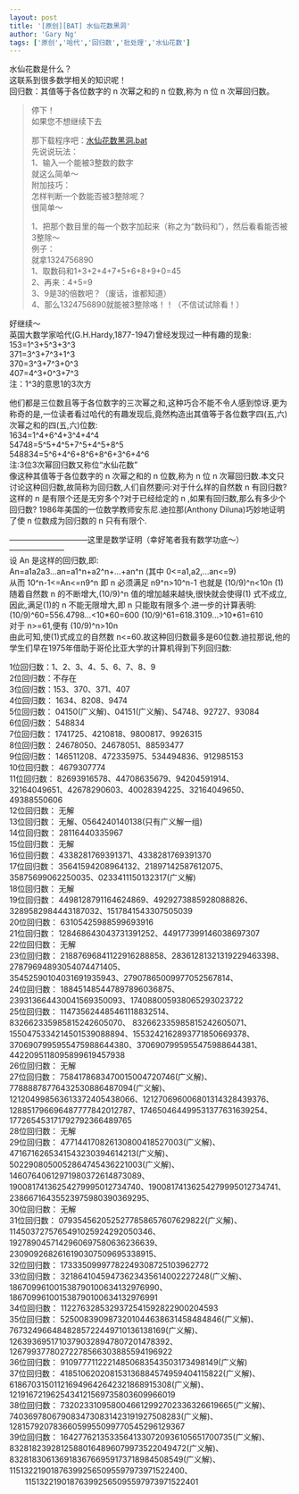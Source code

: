 ```yaml
---
layout: post
title: '[原创][BAT] 水仙花数黑洞'
author: 'Gary Ng'
tags: ['原创','哈代','回归数','批处理','水仙花数']
---
```


  
 水仙花数是什么？  
 这联系到很多数学相关的知识呢！  
 回归数：其值等于各位数字的 n 次幂之和的 n 位数,称为 n 位 n 次幂回归数。    

>  停下！  
>  如果您不想继续下去  
>
> 那下载程序吧：[水仙花数黑洞.bat](http://dl.dropbox.com/u/43619472/%E6%89%B9%E5%A4%84%E7%90%86/%E6%9C%89%E8%B6%A3%E7%9A%84%E6%95%B0%E5%AD%A6/%E6%B0%B4%E4%BB%99%E8%8A%B1%E6%95%B0%E9%BB%91%E6%B4%9E.bat)  
>  先说说玩法：  
>  1、输入一个能被3整数的数字  
>  就这么简单～  
>  附加技巧：  
>  怎样判断一个数能否被3整除呢？  
>  很简单～  
>
> 1、把那个数目里的每一个数字加起来（称之为“数码和”），然后看看能否被3整除～  
>  例子：  
>  就拿1324756890  
>  1、取数码和1+3+2+4+7+5+6+8+9+0=45  
>  2、再来：4+5=9  
>  3、9是3的倍数吧？（废话，谁都知道）  
>  4、那么1324756890就能被3整除咯！！（不信试试除看！）

<!-- More -->
  
 好继续～  
 英国大数学家哈代(G.H.Hardy,1877-1947)曾经发现过一种有趣的现象:  
 153=1\^3+5\^3+3\^3  
 371=3\^3+7\^3+1\^3  
 370=3\^3+7\^3+0\^3  
 407=4\^3+0\^3+7\^3  
 注：1\^3的意思1的3次方  

他们都是三位数且等于各位数字的三次幂之和,这种巧合不能不令人感到惊讶.更为称奇的是,一位读者看过哈代的有趣发现后,竟然构造出其值等于各位数字四(五,六)次幂之和的四(五,六)位数:  
 1634=1\^4+6\^4+3\^4+4\^4  
 54748=5\^5+4\^5+7\^5+4\^5+8\^5  
 548834=5\^6+4\^6+8\^6+8\^6+3\^6+4\^6  
 注:3位3次幂回归数又称位“水仙花数”  
 像这种其值等于各位数字的 n 次幂之和的 n 位数,称为 n 位 n
次幂回归数.本文只讨论这种回归数,故简称为回归数,人们自然要问:对于什么样的自然数
n 有回归数?这样的 n 是有限个还是无穷多个?对于已经给定的 n
,如果有回归数,那么有多少个回归数?
1986年美国的一位数学教师安东尼.迪拉那(Anthony Diluna)巧妙地证明了使 n
位数成为回归数的 n 只有有限个.  
  
 ——————————这里是数学证明（幸好笔者我有数学功底～）———————  
 设 An 是这样的回归数,即:  
 An=a1a2a3...an=a1\^n+a2\^n+...+an\^n (其中 0<=a1,a2,...an<=9)  
 从而 10\^n-1<=An<=n9\^n 即 n 必须满足 n9\^n\>10\^n-1 也就是
(10/9)\^n<10n (1)  
 随着自然数 n 的不断增大,(10/9)\^n 值的增加越来越快,很快就会使得(1)
式不成立,因此,满足(1)的 n 不能无限增大,即 n
只能取有限多个.进一步的计算表明:  
 (10/9)\^60=556.4798...<10\*60=600 (10/9)\^61=618.3109...\>10\*61=610  
 对于 n\>=61,便有 (10/9)\^n\>10n  
 由此可知,使(1)式成立的自然数
n<=60.故这种回归数最多是60位数.迪拉那说,他的学生们早在1975年借助于哥伦比亚大学的计算机得到下列回归数:  
  
 1位回归数：1、2、3、4、5、6、7、8、9  
 2位回归数：不存在  
 3位回归数：153、370、371、407  
 4位回归数： 1634、8208、9474  
 5位回归数： 04150(广义解)、04151(广义解)、54748、92727、93084  
 6位回归数： 548834  
 7位回归数： 1741725、4210818、9800817、9926315  
 8位回归数： 24678050、24678051、88593477  
 9位回归数： 146511208、472335975、534494836、912985153  
 10位回归数： 4679307774  
 11位回归数：
82693916578、44708635679、94204591914、32164049651、42678290603、40028394225、32164049650、49388550606  
 12位回归数： 无解  
 13位回归数： 无解、0564240140138(只有广义解一组)  
 14位回归数： 28116440335967  
 15位回归数： 无解  
 16位回归数： 4338281769391371、4338281769391370  
 17位回归数：
35641594208964132、21897142587612075、35875699062250035、0233411150132317(广义解)  
 18位回归数： 无解  
 19位回归数：
4498128791164624869、4929273885928088826、3289582984443187032、1517841543307505039  
 20位回归数： 63105425988599693916  
 21位回归数： 128468643043731391252、449177399146038697307  
 22位回归数： 无解  
 23位回归数：
21887696841122916288858、28361281321319229463398、27879694893054074471405、  
 35452590104031691935943、27907865009977052567814、  
 24位回归数：
188451485447897896036875、239313664430041569350093、174088005938065293023722  
 25位回归数： 114735624485461118832514、832662335985815242605070、
832662335985815242605071、
1550475334214501539088894、1553242162893771850669378、
3706907995955475988644380、3706907995955475988644381、
4422095118095899619457938  
 26位回归数： 无解  
 27位回归数：
7584178683470015004720746(广义解)、77888878776432530886487094(广义解)、
121204998563613372405438066、121270696006801314328439376、
128851796696487777842012787、174650464499531377631639254、
177265453171792792366489765  
 28位回归数： 无解  
 29位回归数：
477144170826130800418527003(广义解)、4716716265341543230394614213(广义解)、
5022908050052864745436221003(广义解)、14607640612971980372614873089、
19008174136254279995012734740、19008174136254279995012734741、
23866716435523975980390369295、  
 30位回归数： 无解  
 31位回归数：
0793545620525277858657607629822(广义解)、1145037275765491025924292050346、
1927890457142960697580636236639、2309092682616190307509695338915、  
 32位回归数： 17333509997782249308725103962772  
 33位回归数：
32186410459473623435614002227248(广义解)、186709961001538790100634132976990、186709961001538790100634132976991  
 34位回归数： 1122763285329372541592822900204593  
 35位回归数：
5250083909873201044638631458484846(广义解)、7673249664848285722449710136138169(广义解)、
12639369517103790328947807201478392、12679937780272278566303885594196922  
 36位回归数： 91097771122214850683543503173498149(广义解)  
 37位回归数：
418510620208153136884574959404115822(广义解)、618670315011216949642642321868915308(广义解)、1219167219625434121569735803609966019  
 38位回归数：
7320233109580046612992702336326619665(广义解)、7403697806790834730831423191927508283(广义解)、12815792078366059955099770545296129367  
 39位回归数：
16427762135335641330720936105651700735(广义解)、83281823928125880164896079973522049472(广义解)、
83281830613691836766959173718984508549(广义解)、
115132219018763992565095597973971522400、
　　115132219018763992565095597973971522401  
  

